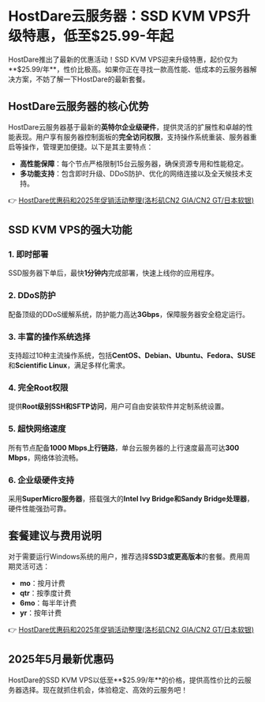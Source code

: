# HostDare云服务器：SSD KVM VPS升级特惠，低至$25.99-年起

HostDare推出了最新的优惠活动！SSD KVM VPS迎来升级特惠，起价仅为**$25.99/年**，性价比极高。如果你正在寻找一款高性能、低成本的云服务器解决方案，不妨了解一下HostDare的最新套餐。

## HostDare云服务器的核心优势

HostDare云服务器基于最新的**英特尔企业级硬件**，提供灵活的扩展性和卓越的性能表现。用户享有服务器控制面板的**完全访问权限**，支持操作系统重装、服务器重启等操作，管理更加便捷。以下是其主要特点：

- **高性能保障**：每个节点严格限制15台云服务器，确保资源专用和性能稳定。
- **多功能支持**：包含即时升级、DDoS防护、优化的网络连接以及全天候技术支持。

👉 [HostDare优惠码和2025年促销活动整理(洛杉矶CN2 GIA/CN2 GT/日本软银)](https://bit.ly/hostdare)

## SSD KVM VPS的强大功能

### 1. 即时部署
SSD服务器下单后，最快**1分钟内**完成部署，快速上线你的应用程序。

### 2. DDoS防护
配备顶级的DDoS缓解系统，防护能力高达**3Gbps**，保障服务器安全稳定运行。

### 3. 丰富的操作系统选择
支持超过10种主流操作系统，包括**CentOS、Debian、Ubuntu、Fedora、SUSE**和**Scientific Linux**，满足多样化需求。

### 4. 完全Root权限
提供**Root级别SSH和SFTP访问**，用户可自由安装软件并定制系统设置。

### 5. 超快网络速度
所有节点配备**1000 Mbps上行链路**，单台云服务器的上行速度最高可达**300 Mbps**，网络体验流畅。

### 6. 企业级硬件支持
采用**SuperMicro服务器**，搭载强大的**Intel Ivy Bridge和Sandy Bridge处理器**，硬件性能强劲可靠。

## 套餐建议与费用说明
对于需要运行Windows系统的用户，推荐选择**SSD3或更高版本**的套餐。费用周期灵活可选：
- **mo**：按月计费
- **qtr**：按季度计费
- **6mo**：每半年计费
- **yr**：按年计费

👉 [HostDare优惠码和2025年促销活动整理(洛杉矶CN2 GIA/CN2 GT/日本软银)](https://bit.ly/hostdare)

## 2025年5月最新优惠码
HostDare的SSD KVM VPS以低至**$25.99/年**的价格，提供高性价比的云服务器选择。现在就抓住机会，体验稳定、高效的云服务吧！